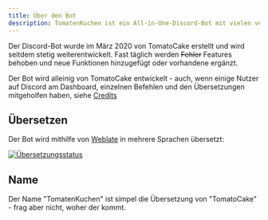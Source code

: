 ```yaml
---
title: Über den Bot
description: TomatenKuchen ist ein All-in-One-Discord-Bot mit vielen verschiedenen Funktionen. Diese Seite erzählt allgemeine Informationen über den Bot.
---
```


Der Discord-Bot wurde im März 2020 von TomatoCake erstellt und wird seitdem stetig weiterentwickelt. Fast täglich werden ~~Fehler~~ Features behoben und neue Funktionen hinzugefügt oder vorhandene ergänzt.

Der Bot wird alleinig von TomatoCake entwickelt - auch, wenn einige Nutzer auf Discord am Dashboard, einzelnen Befehlen und den Übersetzungen mitgeholfen haben, siehe [Credits](https://tomatenkuchen.com/credits)

## Übersetzen

Der Bot wird mithilfe von [Weblate](https://translate.tomatenkuchen.com) in mehrere Sprachen übersetzt:

[![Übersetzungsstatus](https://translate.tomatenkuchen.com/widgets/tomatenkuchen/-/287x66-grey.png)](https://translate.tomatenkuchen.com/engage/tomatenkuchen)

## Name

Der Name "TomatenKuchen" ist simpel die Übersetzung von "TomatoCake" - frag aber nicht, woher der kommt.

<!--
:::note

Some **content** with _Markdown_ `syntax`.

:::

:::tip Your Title

Some **content** with _Markdown_ `syntax`.

:::

:::info

Some **content** with _Markdown_ `syntax`.

:::

:::warning

Some **content** with _Markdown_ `syntax`.

:::

:::danger Your Title

Some **content** with _Markdown_ `syntax`.

:::
-->
